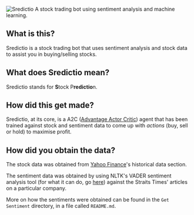 ![Sredictio](https://user-images.githubusercontent.com/25820201/69646002-0bfb8200-10a2-11ea-8fa5-bccee06b4cdc.jpg)
A stock trading bot using sentiment analysis and machine learning.

## What is this?
Sredictio is a stock trading bot that uses sentiment analysis and stock data to assist you in buying/selling stocks.

## What does Sredictio mean?
Sredictio stands for **S**tock P**redictio**n. 

## How did this get made?
Sredictio, at its core, is a A2C ([Advantage Actor Critic](https://sergioskar.github.io/Actor_critics/)) agent that has been trained against stock and sentiment data to come up with *actions* (buy, sell or hold) to maximise profit.

## How did you obtain the data?
The stock data was obtained from [Yahoo Finance](https://finance.yahoo.com/)'s historical data section.

The sentiment data was obtained by using NLTK's VADER sentiment analysis tool (for what it can do, go [here](https://medium.com/analytics-vidhya/simplifying-social-media-sentiment-analysis-using-vader-in-python-f9e6ec6fc52f)) against the Straits Times' articles on a particular company.

More on how the sentiments were obtained can be found in the `Get Sentiment` directory, in a file called `README.md`.
